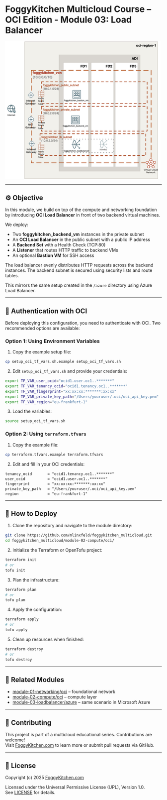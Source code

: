 # FoggyKitchen Multicloud Course – OCI Edition - **Module 03: Load Balancer**

<img src="module-03-lb-oci.jpg" width="500"/>

---

## ⚙️ Objective

In this module, we build on top of the compute and networking foundation by introducing **OCI Load Balancer** in front of two backend virtual machines.

We deploy:

- Two **foggykitchen_backend_vm** instances in the private subnet
- An **OCI Load Balancer** in the public subnet with a public IP address
- A **Backend Set** with a Health Check (TCP:80)
- A **Listener** that routes HTTP traffic to backend VMs
- An optional **Bastion VM** for SSH access

The load balancer evenly distributes HTTP requests across the backend instances. The backend subnet is secured using security lists and route tables.

This mirrors the same setup created in the `/azure` directory using Azure Load Balancer.

---

## 🔐 Authentication with OCI

Before deploying this configuration, you need to authenticate with OCI. Two recommended options are available:

### Option 1: Using Environment Variables

1. Copy the example setup file:

```bash
cp setup_oci_tf_vars.sh.example setup_oci_tf_vars.sh
```

2. Edit `setup_oci_tf_vars.sh` and provide your credentials:

```bash
export TF_VAR_user_ocid="ocid1.user.oc1..*******"
export TF_VAR_tenancy_ocid="ocid1.tenancy.oc1..*******"
export TF_VAR_fingerprint="xx:xx:xx:*******:xx:xx"
export TF_VAR_private_key_path="/Users/youruser/.oci/oci_api_key.pem"
export TF_VAR_region="eu-frankfurt-1"
```

3. Load the variables:

```bash
source setup_oci_tf_vars.sh
```

### Option 2: Using `terraform.tfvars`

1. Copy the example file:

```bash
cp terraform.tfvars.example terraform.tfvars
```

2. Edit and fill in your OCI credentials:

```hcl
tenancy_ocid       = "ocid1.tenancy.oc1..*******"
user_ocid          = "ocid1.user.oc1..*******"
fingerprint        = "xx:xx:xx:*******:xx:xx"
private_key_path   = "/Users/youruser/.oci/oci_api_key.pem"
region             = "eu-frankfurt-1"
```

---

## 🚀 How to Deploy

1. Clone the repository and navigate to the module directory:

```bash
git clone https://github.com/mlinxfeld/foggykitchen_multicloud.git
cd foggykitchen_multicloud/module-02-compute/oci/
```

2. Initialize the Terraform or OpenTofu project:

```bash
terraform init
# or
tofu init
```

3. Plan the infrastructure:

```bash
terraform plan
# or
tofu plan
```

4. Apply the configuration:

```bash
terraform apply
# or
tofu apply
```

5. Clean up resources when finished:

```bash
terraform destroy
# or
tofu destroy
```
---

## 🔁 Related Modules

- [module-01-networking/oci](../../module-01-networking/oci/) – foundational network
- [module-02-compute/oci](../../module-02-compute/oci/) – compute layer
- [module-03-loadbalancer/azure](../azure/) – same scenario in Microsoft Azure

---

## 📣 Contributing

This project is part of a multicloud educational series. Contributions are welcome!  
Visit [FoggyKitchen.com](https://foggykitchen.com/) to learn more or submit pull requests via GitHub.

---

## 🪪 License
Copyright (c) 2025 [FoggyKitchen.com](https://foggykitchen.com/)

Licensed under the Universal Permissive License (UPL), Version 1.0.  
See [LICENSE](../../LICENSE) for details.
